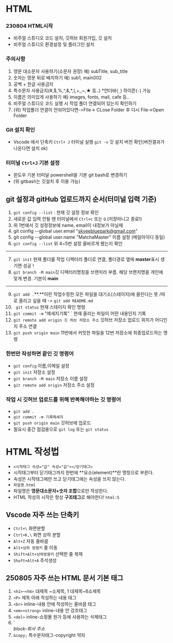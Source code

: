 # HTML
### 230804 HTML시작
* 비주얼 스튜디오 코드 설치, 깃허브 회원가입, 깃 설치
* 비주얼 스튜디오 환경설정 및 플러그인 설치
### 주의사항 
1. 영문 대소문자 사용하기(소문자 권장) 예) subTitle, sub_title
2. 숫자는 영문 뒤로 배치하기 예) sub1, main002
3. 공백 + 한글 사용금지
4. 특수문자 사용금지(#,$,%,^,&,*,(,+,\,~,★ 등..) *언더바(`_`) 하이픈(`-`) 가능
5. 이름은 의미있게 사용하기 예) images, fonts, mail, cafe 등..
6. 비주얼 스튜디오 코드 실행 시 작업 폴더 연결되어 있는지 확인하기
7. (위) 작업폴더 연결이 안되어있다면->File-> CLose Folder 후 다시 File->Open Folder
### Git 설치 확인
* Vscode 에서 단축키 `Ctrl+ J` 터미널 실행
`git -v` 깃 설치 버전 확인(버전결과가 나온다면 설치 ok) 
### 터미널 `Ctrl+J` 기본 설정
* 윈도우 기본 터미널 powershell을 기본 git bash로 변경하기
* (위 gitbash는 깃설치 후 이용 가능) 
## git 설정과 gitHub 업로드까지 순서(터미널 입력 기준)
1. `git config --list` : 현재 깃 설정 정보 확인
2. 새로운 값 입력 안될 땐 터미널에서 `Ctrl+c` 또는 `Q` (저장아니고 종료!)
3. 위 1번에서 깃 성정정보에 name, email이 내정보가 아닐때
4. git config --global user.email "skyeebluepark@gmail.com"
5. git config --global user.name "MatchaMaster" 이름 설정 (메일아이디 동일)
6. `git config --list` 위 4~5번 설정 올바르게 됐는지 확인
---
7. `git init` 현재 폴더를 작업 디렉터리 폴더로 연결, 폴더경로 옆에 **master**표시 생기면 성공 !
8. `git branch -M main`깃 디렉터리명칭을 브랜치라 부름. 해당 브랜치명을 개인에 맞게 변경. 기본이 **main**
---
9. `git add .`**.**이란 작업수정한 모든 파일을 대기소(스테이지)에 올린다는 뜻 /따로 올리고 싶을 때 -> `git add README.md`
10. ` git status` 현재 스테이지 확인 명령
11. `git commit -m` "메세지기록" ` 현재 올리는 파일이 어떤 내용인지 기록
12. `git remote add origin 깃 허브 저장소 주소` 깃허브 저장소 업로드 위치가 어디인지 주소 연결
13. `git push origin main` 11번에서 커밋한 파일을 12번 저장소에 최종업로드하는 명령
### 한번만 작성하면 끝인 깃 명령어
* `git config` 이름,이메일 설정
* `git init` 저장소 설정
* `git branch -M main` 저장소 이름 설정
* `git remote add origin` 저장소 주소 설정
### 작업 시 깃허브 업로드를 위해 반복해야하는 깃 명령어
* `git add .`
* `git commit -m 기록메세지`
* `git push origin main` 깃허브에 업로드
* 필요시 중간 점검용으로 `git log` 또는 `git status`
# HTML 작성법
* `<시작태그 속성="값" 속성="값"></닫기태그>`
* 시작태그부터 닫기태그까지 한번에 **요소(element)**란 명칭으로 부른다.
* 속성은 시작태그에만 쓰고 닫기태그에는 속성을 쓰지 않는다.
* `파일명.html` 
* 파일명은 **영문대소문자+숫자 조합**으로만 작성한다.
* HTML 작성의 시작은 항상 **구조태그**로 해야한다! `html:5`
## Vscode 자주 쓰는 단축키
* `Ctrl+\` 화면분할
* `Ctrl+K,\` 화면 상하 분할
* `Alt+Z` 자동 줄바꿈
* `Alt+상하 방향키` 줄 이동
* `Shift+Alt+상하방향키` 선택한 줄 복제
* `Shuft+Alt+A` 주석생성
## 250805 자주 쓰는 HTML 문서 기본 태그
1. `<h1>~<h6>` 대제목 ~소제목, 1 대제목~6소제목
2. `<P>` 제목 아래 작성하는 내용 태그
3. `<br>` inline-내용 안에 작성하는 줄바꿈 태그
4. `<em><strong>` inline-내용 안 강조태그
5. `<del>` inline-쇼핑몰 원가 등에 사용하는 삭제태그
6. `<address> block-회사 주소
7. `&copy;` 특수문자태그-copyright 약자
